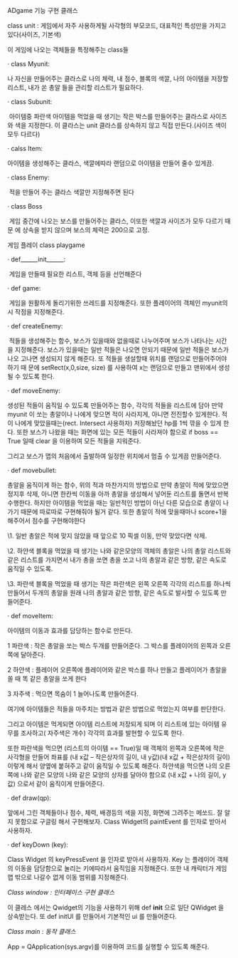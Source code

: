 ADgame 기능 구현 클래스

class unit : 게임에서 자주 사용하게될 사각형의 부모코드, 대표적인 특성만을 가지고 있다(사이즈, 기본색)

 

이 게임에 나오는 객체들을 특정해주는 class들 

·     class Myunit:

나 자신을 만들어주는 클라스로 나의 체력, 내 점수, 블록의 색깔, 나의 아이템을 저장할 리스트, 내가 쏜 총알 들을 관리할 리스트가 필요하다. 

·     class Subunit:

​      아이템중 파란색 아이템을 먹었을 때 생기는 작은 박스를 만들어주는 클라스로 사이즈와     색을 지정한다. 이 클라스는 unit 클라스를 상속하지 않고 직접 만든다.(사이즈 색이 모두   다르다)

·     calss Item:

아이템을 생성해주는 클라스, 색깔에따라 랜덤으로 아이템을 만들어 줄수 있게끔.

·     class Enemy:

​      적을 만들어 주는 클라스 색깔만 지정해주면 된다

·     class Boss

​      게임 중간에 나오는 보스를 만들어주는 클라스, 이또한 색깔과 사이즈가 모두 다르기 때문   에 상속을 받지 않으며 보스의 체력은 200으로 고정.

게임 플레이 class playgame

·     def______init______:

​      게임을 만들때 필요한 리스트, 객체 등을 선언해준다

·     def game:

​      게임을 원활하게 돌리기위한 쓰레드를 지정해준다. 또한 플레이어의 객체인 myunit의 시     작점을 지정해준다.

·     def createEnemy:

​      적들을 생성해주는 함수, 보스가 있을때와 없을때로 나누어주며 보스가 나타나는 시간을       지정해준다. 보스가 있을때는 일반 적들은 나오면 안되기 때문에 일반 적들은 보스가 나오   고나면 생성되지 않게 해준다. 또 적들을 생설할때 위치를 랜덤으로 만들어주어야 하기 때   문에 setRect(x,0,size, size) 를 사용하여 x는 랜덤으로 만들고 맨위에서 생성될 수 있도록     한다.

·     def moveEnemy:

생성된 적들이 움직일 수 있도록 만들어주는 함수, 각각의 적들을 리스트에 담아 만약 myunit 이 쏘는 총알이나 나에게 맞으면 적이 사라지게, 아니면 전진할수 있게한다. 적이 나에게 맞았을때는(rect. Intersect 사용하자) 저장해놨던 hp를 1씩 깎을 수 있게 한다. 또한 보스가 나왔을     때는 화면에 있는 모든 적들이 사라져야 함으로 if boss == True 일때 clear 을 이용하여    모든 적들을 지워준다.

그리고 보스가 맵의 처음에서 출발하여 일정한 위치에서 멈출 수 있게끔 만들어준다.

·     def movebullet:

총알을 움직이게 하는 함수, 위의 적과 마찬가지의 방법으로 만약 총알이 적에 맞았으면 정지후 삭제, 아니면 한칸씩 이동을 아까 총알을 생성해서 넣어둔 리스트를 돌면서 반복 수행한다. 하지만 아이템을 먹었을 때는 일반적인 방법이 아닌 다른 모습으로 총알이 나가기 때문에 따로따로 구현해줘야 될거 같다. 또한 총알이 적에 맞을때마나 score+1을 해주어서 점수를 구현해야한다

\1.   일반 총알은 적에 맞지 않았을 때 앞으로 10 픽셀 이동, 만약 맞았다면 삭제.

\2.   하얀색 블록을 먹었을 때 생기는 나와 같은모양의 객체의 총알은 나의 총알 리스트와 같은 리스트를 가지면서 내가 총을 쏘면 총을 쏘고 나의 총알과 같은 방향, 같은 속도로 움직일 수 있도록.

\3.    파란색 블록을 먹었을 때 생기는 작은 파란색은 왼쪽 오른쪽 각각의 리스트를 하나씩 만들어서 두개의 총알을 원래 나의 총알과 같은 방향, 같은 속도로 발사할 수 있도록 만들어준다.

·     def moveItem:

아이템의 이동과 효과를 담당하는 함수로 만든다.

1 파란색 : 작은 총알을 쏘는 박스 두개를 만들어준다. 그 박스를 플레이어의 왼쪽과 오른쪽에 달아준다.

2 하얀색 : 플레이어 오른쪽에 플레이어와 같은 박스를 하나 만들고 플레이어가 총알을 쏠 때 똑 같은 총알을 쏘게 한다 

3 자주색 : 먹으면 목숨이 1 늘어나도록 만들어준다.

여기에 아이템들은 적들을 마주치는 방법과 같은 방법으로 먹었는지 여부를 판단한다.

그리고 아이템은 먹게되면 아이템 리스트에 저장되게 되며 이 리스트에 있는 아이템 유무를 조사하고( 자주색은 개수) 각각의 효과를 발현할 수 있도록 한다.

또한 파란색을 먹으면 (리스트의 아이템 == True)일 때 객체의 왼쪽과 오른쪽에 작은 사각형을 만들어 좌표를 (내 x값 – 작은상자의 길이, 내 y값)(내 x값 + 작은상자의 길이) 이렇게 해서 양옆에 붙혀주고 같이 움직일 수 있도록 해준다. 하얀색을 먹으면 나의 오른쪽에 나와 같은 모양의 나와 같은 모양의 상자를 달아야 함으로 (내 x값 + 나의 길이, y 값) 으로서 같이 움직이게 만들어준다.

·     def draw(qp):

앞에서 그린 객체들이나 점수, 체력, 배경등의 색을 지정, 화면에 그려주는 메쏘드. 잘 알지 못함으로 구글링 해서 구현해보자. Class Widget의 paintEvent 를 인자로 받아서 사용하자.

·     def keyDown (key):

Class Widget 의 keyPressEvent 을 인자로 받아서 사용하자. Key 는 플레이어 객체의 이동을 담당함으로 눌리는 키에따라서 움직임을 지정해준다. 또한 내 캐릭터가 게임 맵 밖으로 나갈수 없게 이동 범위를 지정해준다. 

*Class window : 인터페이스 구현 클래스*

이 클레스 에서는 Qwidget의 기능을 사용하기 위해 def ____init____ 으로 일단 QWidget 을 상속받는다. 또 def initUI 를 만들어서 기본적인 ui 를 만들어준다.

*Class main : 동작 클래스*

App = QApplication(sys.argv)를 이용하여 코드를 실행할 수 있도록 해준다.